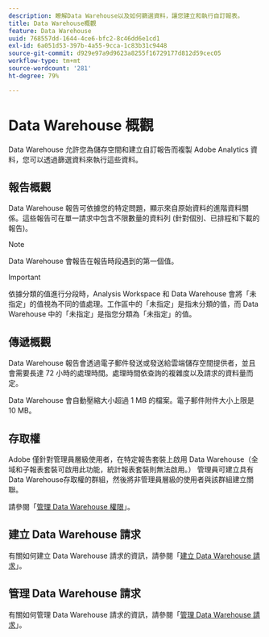 ```yaml
---
description: 瞭解Data Warehouse以及如何篩選資料，讓您建立和執行自訂報表。
title: Data Warehouse概觀
feature: Data Warehouse
uuid: 768557dd-1644-4ce6-bfc2-8c46dd6e1cd1
exl-id: 6a051d53-397b-4a55-9cca-1c83b31c9448
source-git-commit: d929e97a9d9623a8255f16729177d812d59cec05
workflow-type: tm+mt
source-wordcount: '281'
ht-degree: 79%

---
```


# Data Warehouse 概觀

Data Warehouse 允許您為儲存空間和建立自訂報告而複製 Adobe Analytics 資料，您可以透過篩選資料來執行這些資料。 

## 報告概觀

Data Warehouse 報告可依據您的特定問題，顯示來自原始資料的進階資料關係。這些報告可在單一請求中包含不限數量的資料列 (針對個別、已排程和下載的報告)。

>[!NOTE]
>
>Data Warehouse 會報告在報告時段遇到的第一個值。

>[!IMPORTANT]
>
>依據分類的值進行分段時，Analysis Workspace 和 Data Warehouse 會將「未指定」的值視為不同的值處理。工作區中的「未指定」是指未分類的值，而 Data Warehouse 中的「未指定」是指您分類為「未指定」的值。

## 傳遞概觀

Data Warehouse 報告會透過電子郵件發送或發送給雲端儲存空間提供者，並且會需要長達 72 小時的處理時間。處理時間依查詢的複雜度以及請求的資料量而定。

Data Warehouse 會自動壓縮大小超過 1 MB 的檔案。電子郵件附件大小上限是 10 MB。

## 存取權

Adobe 僅針對管理員層級使用者，在特定報告套裝上啟用 Data Warehouse（全域和子報表套裝可啟用此功能，統計報表套裝則無法啟用。） 管理員可建立具有Data Warehouse存取權的群組，然後將非管理員層級的使用者與該群組建立關聯。

請參閱「[管理 Data Warehouse 權限](/help/export/data-warehouse/t-dw-group.md)」。

## 建立 Data Warehouse 請求

有關如何建立 Data Warehouse 請求的資訊，請參閱「[建立 Data Warehouse 請求](/help/export/data-warehouse/create-request/t-dw-create-request.md)」。

## 管理 Data Warehouse 請求

有關如何管理 Data Warehouse 請求的資訊，請參閱「[管理 Data Warehouse 請求](/help/export/data-warehouse/data-warehouse-requests-manage.md)」。

